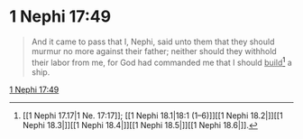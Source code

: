 # 1 Nephi 17:49

> And it came to pass that I, Nephi, said unto them that they should murmur no more against their father; neither should they withhold their labor from me, for God had commanded me that I should <u>build</u>[^a] a ship.

[1 Nephi 17:49](https://www.churchofjesuschrist.org/study/scriptures/bofm/1-ne/17?lang=eng&id=p49#p49)


[^a]: [[1 Nephi 17.17|1 Ne. 17:17]]; [[1 Nephi 18.1|18:1 (1–6)]][[1 Nephi 18.2|]][[1 Nephi 18.3|]][[1 Nephi 18.4|]][[1 Nephi 18.5|]][[1 Nephi 18.6|]].  
